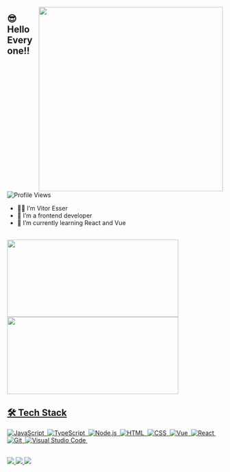 <img align="right" height="430em"
src="https://i.pinimg.com/originals/ff/41/dc/ff41dcc9e23820cb030f3375249eab39.jpg"/>

## 😎 Hello Everyone!!

<p align="left"> <img src="https://komarev.com/ghpvc/?username=VitorEsser&color=54AEFF&style=for-the-badge" alt="Profile Views" /> </pcem>

- 🤟🏻 I’m Vitor Esser
- 🔭 I’m a frontend developer
- 🌱 I’m currently learning React and Vue

<br>
<div>
  <a href="https://github.com/VitorEsser">
  <img width="400em" height="180em" src="https://github-readme-stats.vercel.app/api?username=VitorEsser&show_icons=true&theme=tokyonight&include_all_commits=true&count_private=true" />
  <img width="400em" height="180em" src="https://github-readme-stats.vercel.app/api/top-langs/?username=VitorEsser&layout=compact&langs_count=16&theme=tokyonight"
</div>

## 🛠 Tech Stack

![JavaScript](https://img.shields.io/badge/-JavaScript-05122A?style=flat&logo=javascript)&nbsp;
![TypeScript](https://img.shields.io/badge/-TypeScript-05122A?style=flat&logo=typeScript)&nbsp;
![Node.js](https://img.shields.io/badge/-Node.js-05122A?style=flat&logo=node.js)&nbsp;
![HTML](https://img.shields.io/badge/-HTML-05122A?style=flat&logo=HTML5)&nbsp;
![CSS](https://img.shields.io/badge/-CSS-05122A?style=flat&logo=CSS3&logoColor=1572B6)&nbsp;
![Vue](https://img.shields.io/badge/-Vue-05122A?style=flat&logo=vue.js)&nbsp;
![React](https://img.shields.io/badge/-React-05122A?style=flat&logo=react)&nbsp;
![Git](https://img.shields.io/badge/-Git-05122A?style=flat&logo=git)&nbsp;
![Visual Studio Code](https://img.shields.io/badge/-Visual%20Studio%20Code-05122A?style=flat&logo=visual-studio-code&logoColor=007ACC)&nbsp;

<br>
<div>
  <a href="https://www.instagram.com/vitoresser_/" target="_blank">
    <img src="https://img.shields.io/badge/-Instagram-%23E4405F?style=for-the-badge&logo=instagram&logoColor=white" target="_blank" />
  </a>
  <a href="https://www.linkedin.com/in/vitoresser/" target="_blank">
    <img src="https://img.shields.io/badge/-LinkedIn-%230077B5?style=for-the-badge&logo=linkedin&logoColor=white" target="_blank" />
  </a>
  <a href="mailto:vitoresser10@gmail.com" target="_blank">
    <img src="https://img.shields.io/badge/-Gmail-%23333?style=for-the-badge&logo=gmail&logoColor=white" target="_blank" />
  </a>
</div>

